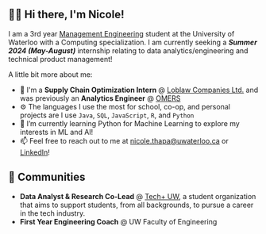 ## 👋🏼 Hi there, I'm Nicole!
I am a 3rd year [Management Engineering](https://uwaterloo.ca/future-students/programs/management-engineering) student at the University of Waterloo with a Computing specialization. I am currently seeking a ***Summer 2024 (May-August)*** internship relating to data analytics/engineering and technical product management!

A little bit more about me:

- 💼 I'm a **Supply Chain Optimization Intern** @ [Loblaw Companies Ltd.](https://www.loblaw.ca/) and was previously an **Analytics Engineer** @ [OMERS](https://www.omers.com/)
- ⚙️ The languages I use the most for school, co-op, and personal projects are I use `Java`, `SQL`, `JavaScript`, `R`, and `Python`
- 🌱 I’m currently learning Python for Machine Learning to explore my interests in ML and AI!
- 📫 Feel free to reach out to me at nicole.thapa@uwaterloo.ca or [LinkedIn](https://www.linkedin.com/in/nicolethapa/)!

## 👯 Communities
- **Data Analyst & Research Co-Lead** @ [Tech+ UW](https://www.techplusuw.com/), a student organization that aims to support students, from all backgrounds, to pursue a career in the tech industry.
- **First Year Engineering Coach** @ UW Faculty of Engineering
